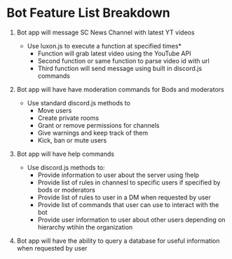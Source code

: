 # Bot Feature List Breakdown

1. Bot app will message SC News Channel with latest YT videos
    * Use luxon.js to execute a function at specified times*
      * Function will grab latest video using the YouTube API
      * Second function or same function to parse video id with url
      * Third function will send message using built in discord.js commands

2. Bot app will have have moderation commands for Bods and moderators
    * Use standard discord.js methods to
      * Move users
      * Create private rooms
      * Grant or remove permissions for channels
      * Give warnings and keep track of them
      * Kick, ban or mute users

3. Bot app will have help commands
    * Use discord.js methods to:
      * Provide information to user about the server using !help
      * Provide list of rules in channesl to specific users if specified by bods or moderators
      * Provide list of rules to user in a DM when requested by user
      * Provide list of commands that user can use to interact with the bot
      * Provide user information to user about other users depending on hierarchy wtihin the organization

4. Bot app will have the ability to query a database for useful information when requested by user